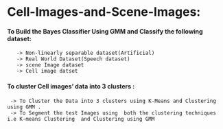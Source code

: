# Cell-Images-and-Scene-Images:


  #### To Build the Bayes Classifier Using GMM and Classify the following dataset:
    
       -> Non-linearly separable dataset(Artificial)
       -> Real World Dataset(Speech dataset)
       -> scene Image dataset
       -> Cell image datset
  ####   To cluster  Cell images’ data into 3 clusters :
     -> To Cluster the Data into 3 clusters using K-Means and Clustering using GMM .
     -> To Segment the test Images using  both the clustering techniques i.e K-means Clustering  and Clustering using GMM        
          

